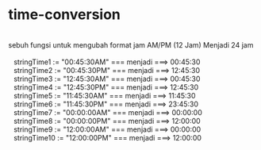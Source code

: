 # time-conversion
<br />
sebuh fungsi untuk mengubah format jam AM/PM (12 Jam) Menjadi 24 jam<br />
<br />
&ensp; stringTime1 := "00:45:30AM"  === menjadi ===> 00:45:30<br />
&ensp; stringTime2 := "00:45:30PM"  === menjadi ===> 12:45:30<br />
&ensp; stringTime3 := "12:45:30AM"  === menjadi ===> 00:45:30<br />
&ensp; stringTime4 := "12:45:30PM"  === menjadi ===> 12:45:30<br />
&ensp; stringTime5 := "11:45:30AM"  === menjadi ===> 11:45:30<br />
&ensp; stringTime6 := "11:45:30PM"  === menjadi ===> 23:45:30<br />
&ensp; stringTime7 := "00:00:00AM"  === menjadi ===> 00:00:00<br />
&ensp; stringTime8 := "00:00:00PM"  === menjadi ===> 12:00:00<br />
&ensp; stringTime9 := "12:00:00AM"  === menjadi ===> 00:00:00<br />
&ensp; stringTime10 := "12:00:00PM" === menjadi ===> 12:00:00<br />

